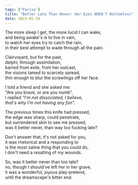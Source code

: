 ```yaml
---
tags: ['Parisa']
title: "Better Late Than Never: Her Eyes AREN'T Bottomless"
date: 2023-05-29
---
```


The more sleep I get, the more lucid I can wake,  
and being awake's is to live in vain,  
to watch her eyes try to catch the rain,  
in their best attempt to wade through all the pain.

Clairvoyant, but for the past,  
delphi, through assimilation,  
barred from exile, from her outcast,  
the visions tamed to scarcely spread,  
thin enough to blur the scrawlings off her face.

I told a friend and she asked me:  
"Are you brave, or are you numb",  
I replied *"I'm not dissociated, I believe,*  
*that's why I'm not having any fun".*

The previous times this knife had pressed,  
the edge was sharp, could penetrate,  
but surrendered skin to see me pressed,  
was it better never, than way too fucking late?

Don't answer that, it's not asked for you,  
it was rhetorical and a responding to  
is the most saline thing that you could do,  
I don't need a resalting of my wounds.

So, was it better never than too late?  
no, though I should've left her in her grave,  
it was a wonderful, joyous play-pretend,  
until the dreamscape's bitter end.
